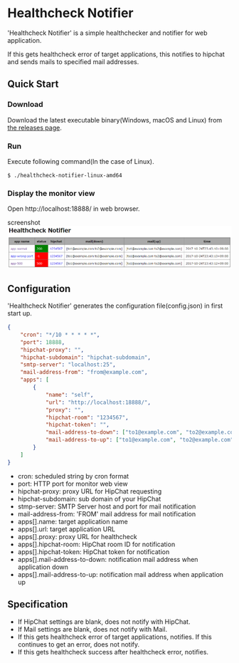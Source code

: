 # Healthcheck Notifier

'Healthcheck Notifier' is a simple healthchecker and notifier for web application.

If this gets healthcheck error of target applications, this notifies to hipchat and sends mails to specified mail addresses.

## Quick Start

### Download

Download the latest executable binary(Windows, macOS and Linux) from [the releases page](https://github.com/chibat/healthcheck-notifier/releases).

### Run

Execute following command(In the case of Linux).  
```
$ ./healthcheck-notifier-linux-amd64
```

### Display the monitor view

Open http://localhost:18888/ in web browser.

screenshot  
![monitor](./img/monitor.png)


## Configuration

'Healthcheck Notifier' generates the configuration file(config.json) in first start up.

```json
{
    "cron": "*/10 * * * * *",
    "port": 18888,
    "hipchat-proxy": "",
    "hipchat-subdomain": "hipchat-subdomain",
    "smtp-server": "localhost:25",
    "mail-address-from": "from@example.com",
    "apps": [
        {
            "name": "self",
            "url": "http://localhost:18888/",
            "proxy": "",
            "hipchat-room": "1234567",
            "hipchat-token": "",
            "mail-address-to-down": ["to1@example.com", "to2@example.com"],
            "mail-address-to-up": ["to1@example.com", "to2@example.com"]
        }
    ]
}
```

* cron: scheduled string by cron format
* port: HTTP port for monitor web view
* hipchat-proxy: proxy URL for HipChat requesting
* hipchat-subdomain: sub domain of your HipChat
* stmp-server: SMTP Server host and port for mail notification
* mail-address-from: 'FROM' mail address for mail notification
* apps[].name: target application name
* apps[].url: target application URL
* apps[].proxy: proxy URL for healthcheck
* apps[].hipchat-room: HipChat room ID for notification
* apps[].hipchat-token: HipChat token for notification
* apps[].mail-address-to-down: notification mail address when application down
* apps[].mail-address-to-up: notification mail address when application up

## Specification

* If HipChat settings are blank, does not notify with HipChat.
* If Mail settings are blank, does not notify with Mail.
* If this gets healthcheck error of target applications, notifies. If this continues to get an error, does not notify.
* If this gets healthcheck success after healthcheck error, notifies.

